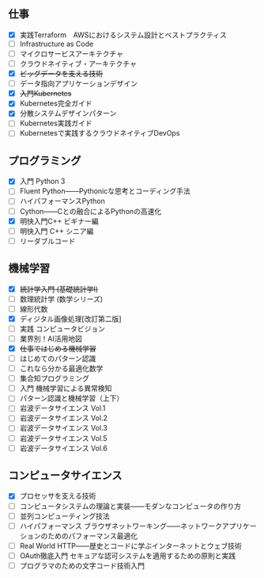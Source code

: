 ## 仕事
- [x] 実践Terraform　AWSにおけるシステム設計とベストプラクティス
- [ ] Infrastructure as Code
- [ ] マイクロサービスアーキテクチャ
- [ ] クラウドネイティブ・アーキテクチャ
- [x] ~~ビッグデータを支える技術~~
- [ ] データ指向アプリケーションデザイン
- [x] ~~入門Kubernetes~~
- [x] Kubernetes完全ガイド
- [x] 分散システムデザインパターン
- [ ] Kubernetes実践ガイド
- [ ] Kubernetesで実践するクラウドネイティブDevOps

## プログラミング
- [x] 入門 Python 3
- [ ] Fluent Python――Pythonicな思考とコーディング手法
- [ ] ハイパフォーマンスPython
- [ ] Cython――Cとの融合によるPythonの高速化
- [x] 明快入門C++ ビギナー編
- [ ] 明快入門 C++ シニア編
- [ ] リーダブルコード

## 機械学習
- [x] ~~統計学入門 (基礎統計学Ⅰ)~~
- [ ] 数理統計学 (数学シリーズ)
- [ ] 線形代数
- [x] ディジタル画像処理[改訂第二版]
- [ ] 実践 コンピュータビジョン
- [ ] 業界別！AI活用地図
- [x] ~~仕事ではじめる機械学習~~
- [ ] はじめてのパターン認識
- [ ] これなら分かる最適化数学
- [ ] 集合知プログラミング
- [ ] 入門 機械学習による異常検知
- [ ] パターン認識と機械学習（上下）
- [ ] 岩波データサイエンス Vol.1
- [ ] 岩波データサイエンス Vol.2
- [ ] 岩波データサイエンス Vol.3
- [ ] 岩波データサイエンス Vol.5
- [ ] 岩波データサイエンス Vol.6

## コンピュータサイエンス
- [x] プロセッサを支える技術
- [ ] コンピュータシステムの理論と実装――モダンなコンピュータの作り方
- [ ] 並列コンピューティング技法
- [ ] ハイパフォーマンス ブラウザネットワーキング――ネットワークアプリケーションのためのパフォーマンス最適化
- [ ] Real World HTTP――歴史とコードに学ぶインターネットとウェブ技術
- [ ] OAuth徹底入門 セキュアな認可システムを適用するための原則と実践
- [ ] プログラマのための文字コード技術入門
